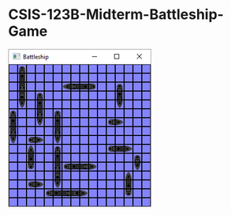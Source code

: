 # CSIS-123B-Midterm-Battleship-Game

![screenshot](https://github.com/EdCarrasco/CSIS-123B-Midterm-Battleship-Game/blob/master/Images/screenshot01.PNG "Screenshot 1")
